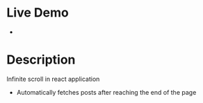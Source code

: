 # Live Demo

-

# Description

Infinite scroll in react application

- Automatically fetches posts after reaching the end of the page
